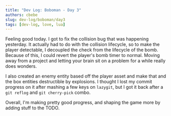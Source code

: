 ```yaml
---
title: "Dev Log: Boboman - Day 3"
authors: cbebe
slug: dev-log/boboman/day3
tags: [dev-log, love, lua]
---
```


Feeling good today. I got to fix the collision bug that was happening yesterday. It actually had to do with the
collision lifecycle, so to make the player detectable, I decoupled the check from the lifecycle of the bomb. Because of
this, I could revert the player's bomb timer to normal. Moving away from a project and letting your brain sit on a
problem for a while really does wonders.

I also created an enemy entity based off the player asset and make that and the box entities destructible by explosions.
I thought I lost my commit progress on it after mashing a few keys on `lazygit`, but I got it back after a `git reflog`
and `git cherry-pick` combo.

Overall, I'm making pretty good progress, and shaping the game more by adding stuff to the TODO.
